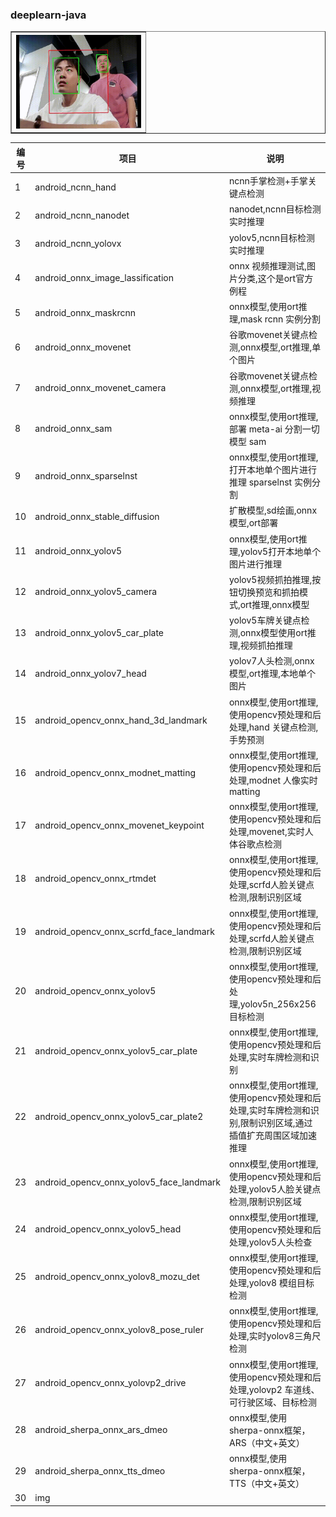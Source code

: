 <div class="container">
<div class="row">
<h3>deeplearn-java</h3>	
</div>

  <table border="1">
  <tr>
    <th><img src="img/p1.gif" width="200" height="150"></th>
  </tr>
</table>

<div class="row">
<div class="span4">
<table class="table">
<thead>
<tr>
<th>
编号
</th>
<th>
项目
</th>
<th>
说明
</th>
</tr>
</thead>
<tbody>
<tr><td>1</td><td>android_ncnn_hand</td><td>ncnn手掌检测+手掌关键点检测</td></tr>
<tr><td>2</td><td>android_ncnn_nanodet</td><td>nanodet,ncnn目标检测实时推理</td></tr>
<tr><td>3</td><td>android_ncnn_yolovx</td><td>yolov5,ncnn目标检测实时推理</td></tr>
<tr><td>4</td><td>android_onnx_image_lassification</td><td>onnx 视频推理测试,图片分类,这个是ort官方例程</td></tr>
<tr><td>5</td><td>android_onnx_maskrcnn</td><td>onnx模型,使用ort推理,mask rcnn 实例分割</td></tr>
<tr><td>6</td><td>android_onnx_movenet</td><td>谷歌movenet关键点检测,onnx模型,ort推理,单个图片</td></tr>
<tr><td>7</td><td>android_onnx_movenet_camera</td><td>谷歌movenet关键点检测,onnx模型,ort推理,视频推理</td></tr>
<tr><td>8</td><td>android_onnx_sam</td><td>onnx模型,使用ort推理,部署 meta-ai 分割一切模型 sam</td></tr>
<tr><td>9</td><td>android_onnx_sparselnst</td><td>onnx模型,使用ort推理,打开本地单个图片进行推理 sparselnst 实例分割</td></tr>
<tr><td>10</td><td>android_onnx_stable_diffusion</td><td>扩散模型,sd绘画,onnx模型,ort部署</td></tr>
<tr><td>11</td><td>android_onnx_yolov5</td><td>onnx模型,使用ort推理,yolov5打开本地单个图片进行推理</td></tr>
<tr><td>12</td><td>android_onnx_yolov5_camera</td><td>yolov5视频抓拍推理,按钮切换预览和抓拍模式,ort推理,onnx模型</td></tr>
<tr><td>13</td><td>android_onnx_yolov5_car_plate</td><td>yolov5车牌关键点检测,onnx模型使用ort推理,视频抓拍推理</td></tr>
<tr><td>14</td><td>android_onnx_yolov7_head</td><td>yolov7人头检测,onnx模型,ort推理,本地单个图片</td></tr>
<tr><td>15</td><td>android_opencv_onnx_hand_3d_landmark</td><td>onnx模型,使用ort推理,使用opencv预处理和后处理,hand 关键点检测,手势预测</td></tr>
<tr><td>16</td><td>android_opencv_onnx_modnet_matting</td><td>onnx模型,使用ort推理,使用opencv预处理和后处理,modnet 人像实时matting</td></tr>
<tr><td>17</td><td>android_opencv_onnx_movenet_keypoint</td><td>onnx模型,使用ort推理,使用opencv预处理和后处理,movenet,实时人体谷歌点检测</td></tr>
<tr><td>18</td><td>android_opencv_onnx_rtmdet</td><td>onnx模型,使用ort推理,使用opencv预处理和后处理,scrfd人脸关键点检测,限制识别区域</td></tr>
<tr><td>19</td><td>android_opencv_onnx_scrfd_face_landmark</td><td>onnx模型,使用ort推理,使用opencv预处理和后处理,scrfd人脸关键点检测,限制识别区域</td></tr>
<tr><td>20</td><td>android_opencv_onnx_yolov5</td><td>onnx模型,使用ort推理,使用opencv预处理和后处理,yolov5n_256x256 目标检测</td></tr>
<tr><td>21</td><td>android_opencv_onnx_yolov5_car_plate</td><td>onnx模型,使用ort推理,使用opencv预处理和后处理,实时车牌检测和识别</td></tr>
<tr><td>22</td><td>android_opencv_onnx_yolov5_car_plate2</td><td>onnx模型,使用ort推理,使用opencv预处理和后处理,实时车牌检测和识别,限制识别区域,通过插值扩充周围区域加速推理</td></tr>
<tr><td>23</td><td>android_opencv_onnx_yolov5_face_landmark</td><td>onnx模型,使用ort推理,使用opencv预处理和后处理,yolov5人脸关键点检测,限制识别区域</td></tr>
<tr><td>24</td><td>android_opencv_onnx_yolov5_head</td><td>onnx模型,使用ort推理,使用opencv预处理和后处理,yolov5人头检查</td></tr>
<tr><td>25</td><td>android_opencv_onnx_yolov8_mozu_det</td><td>onnx模型,使用ort推理,使用opencv预处理和后处理,yolov8 模组目标检测</td></tr>
<tr><td>26</td><td>android_opencv_onnx_yolov8_pose_ruler</td><td>onnx模型,使用ort推理,使用opencv预处理和后处理,实时yolov8三角尺检测</td></tr>
<tr><td>27</td><td>android_opencv_onnx_yolovp2_drive</td><td>onnx模型,使用ort推理,使用opencv预处理和后处理,yolovp2 车道线、可行驶区域、目标检测</td></tr>
<tr><td>28</td><td>android_sherpa_onnx_ars_dmeo</td><td>onnx模型,使用sherpa-onnx框架，ARS（中文+英文）</td></tr>
<tr><td>29</td><td>android_sherpa_onnx_tts_dmeo</td><td>onnx模型,使用sherpa-onnx框架，TTS（中文+英文）</td></tr>
<tr><td>30</td><td>img</td><td></td></tr>
</tbody>
</table>
</div>
<div class="span4">
</div>
</div>
</div>

